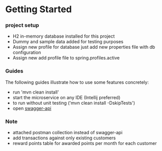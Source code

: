 # Getting Started

### project setup

* H2 in-memory database installed for this project
* Dummy and sample data added for testing purposes
* Assign new profile for database just add new properties file with db configuration
* Assign new add profile file to spring.profiles.active

### Guides
The following guides illustrate how to use some features concretely:

* run 'mvn clean install'
* start the microservice on any IDE (Intellij preferred)
* to run without unit testing ('mvn clean install -DskipTests')
* open [swagger-api](http://localhost:8080/swagger-ui/index.html)


### Note
* attached postman collection instead of swagger-api
* add transactions against only existing customers
* reward points table for awarded points per month for each customer